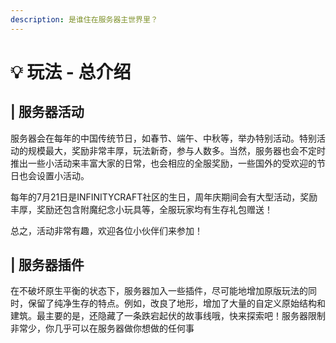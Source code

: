```yaml
---
description: 是谁住在服务器主世界里？
---
```


# 💡 玩法 - 总介绍

## |  服务器活动

服务器会在每年的中国传统节日，如春节、端午、中秋等，举办特别活动。特别活动的规模最大，奖励非常丰厚，玩法新奇，参与人数多。当然，服务器也会不定时推出一些小活动来丰富大家的日常，也会相应的全服奖励，一些国外的受欢迎的节日也会设置小活动。

每年的7月21日是INFINITYCRAFT社区的生日，周年庆期间会有大型活动，奖励丰厚，奖励还包含附魔纪念小玩具等，全服玩家均有生存礼包赠送！

总之，活动非常有趣，欢迎各位小伙伴们来参加！

## |  服务器插件

在不破坏原生平衡的状态下，服务器加入一些插件，尽可能地增加原版玩法的同时，保留了纯净生存的特点。例如，改良了地形，增加了大量的自定义原始结构和建筑。最主要的是，还隐藏了一条跌宕起伏的故事线哦，快来探索吧！服务器限制非常少，你几乎可以在服务器做你想做的任何事
